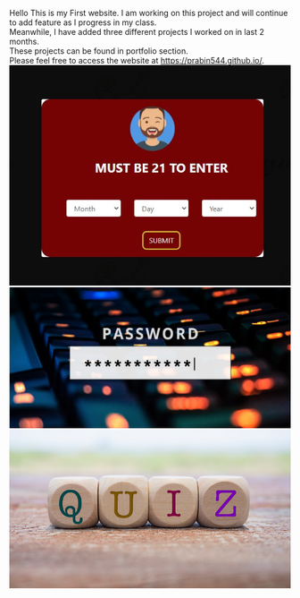 Hello This is my First website. I am working on this project and will continue to add feature as I progress in my class.    
Meanwhile, I have added three different projects I worked on in last 2 months.  
These projects can be found in portfolio section.  
Please feel free to access the website at https://prabin544.github.io/.  
![Alt text](/Assets/images/ageValidation.JPG?raw=true "ageValidation")  
![Alt text](/Assets/images/passwordGenerator.jpeg?raw=true "passwordGenerator")  
![Alt text](/Assets/images/quiz.png?raw=true "quiz")  
